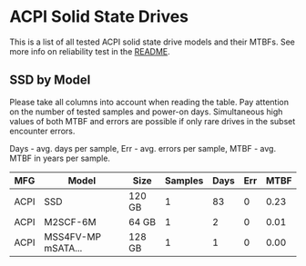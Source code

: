 ACPI Solid State Drives
=======================

This is a list of all tested ACPI solid state drive models and their MTBFs. See
more info on reliability test in the [README](https://github.com/linuxhw/SMART).

SSD by Model
------------

Please take all columns into account when reading the table. Pay attention on the
number of tested samples and power-on days. Simultaneous high values of both MTBF
and errors are possible if only rare drives in the subset encounter errors.

Days - avg. days per sample,
Err  - avg. errors per sample,
MTBF - avg. MTBF in years per sample.

| MFG       | Model              | Size   | Samples | Days  | Err   | MTBF |
|-----------|--------------------|--------|---------|-------|-------|------|
| ACPI      | SSD                | 120 GB | 1       | 83    | 0     | 0.23   |
| ACPI      | M2SCF-6M           | 64 GB  | 1       | 2     | 0     | 0.01   |
| ACPI      | MSS4FV-MP mSATA... | 128 GB | 1       | 1     | 0     | 0.00   |
